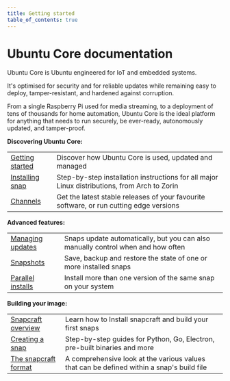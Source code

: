```yaml
---
title: Getting started
table_of_contents: true
---
```


# Ubuntu Core documentation

Ubuntu Core is Ubuntu engineered for IoT and embedded systems.

It's optimised for security and for reliable updates while remaining easy to
deploy, tamper-resistant, and hardened against corruption.

From a single Raspberry Pi used for media streaming, to a deployment of tens of
thousands for home automation, Ubuntu Core is the ideal platform for anything
that needs to run securely, be ever-ready, autonomously updated, and
tamper-proof.

**Discovering Ubuntu Core:**

|  |  |
|--|--|
| [Getting started](/t/getting-started/3876) | Discover how Ubuntu Core is used, updated and managed |
| [Installing snap](/t/installing-snapd/6735)  | Step-by-step installation instructions for all major Linux distributions, from Arch to Zorin |
| [Channels](/t/channels/551) | Get the latest stable releases of your favourite software, or run cutting edge versions |

**Advanced features:**

|  |  |
|--|--|
| [Managing updates](/t/managing-updates/7022) | Snaps update automatically, but you can also manually control when and how often |
| [Snapshots](/t/snapshots/9468) | Save, backup and restore the state of one or more installed snaps |
| [Parallel installs](/t/parallel-installs/7679) | Install more than one version of the same snap on your system |

**Building your image:**

|  |  |
|--|--|
| [Snapcraft overview](/t/snapcraft-overview/8940) | Learn how to Install snapcraft and build your first snaps  |
| [Creating a snap](/t/creating-a-snap/6799) | Step-by-step guides for Python, Go, Electron, pre-built binaries and more |
| [The snapcraft format](/t/the-snapcraft-format/8337) | A comprehensive look at the various values that can be defined within a snap's build file |


